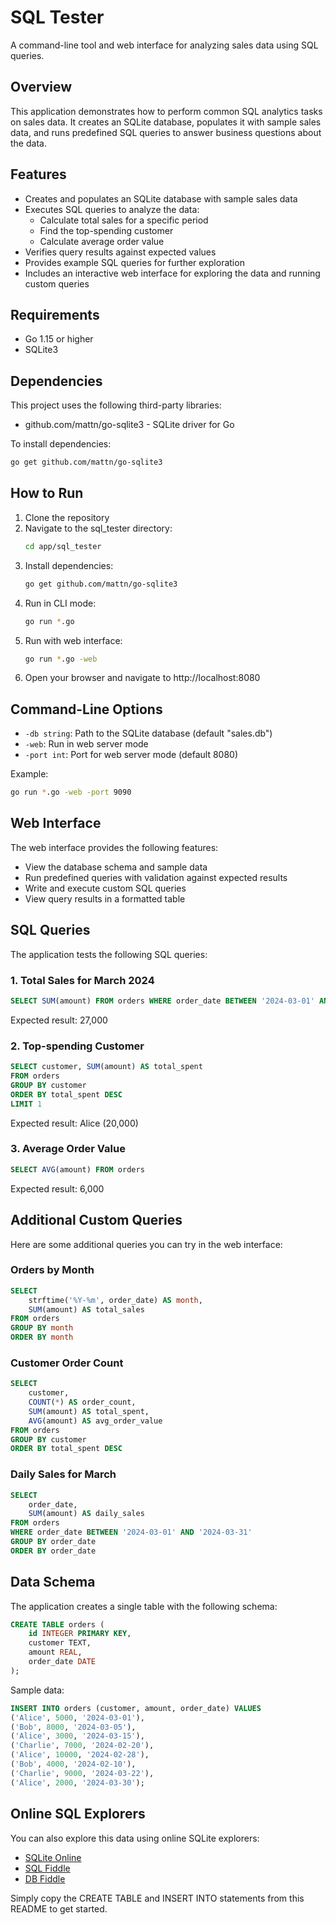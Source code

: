 # SQL Tester

A command-line tool and web interface for analyzing sales data using SQL queries.

## Overview

This application demonstrates how to perform common SQL analytics tasks on sales data. It creates an SQLite database, populates it with sample sales data, and runs predefined SQL queries to answer business questions about the data.

## Features

- Creates and populates an SQLite database with sample sales data
- Executes SQL queries to analyze the data:
  - Calculate total sales for a specific period
  - Find the top-spending customer
  - Calculate average order value
- Verifies query results against expected values
- Provides example SQL queries for further exploration
- Includes an interactive web interface for exploring the data and running custom queries

## Requirements

- Go 1.15 or higher
- SQLite3

## Dependencies

This project uses the following third-party libraries:
- github.com/mattn/go-sqlite3 - SQLite driver for Go

To install dependencies:

```bash
go get github.com/mattn/go-sqlite3
```

## How to Run

1. Clone the repository
2. Navigate to the sql_tester directory:
   ```bash
   cd app/sql_tester
   ```
3. Install dependencies:
   ```bash
   go get github.com/mattn/go-sqlite3
   ```
4. Run in CLI mode:
   ```bash
   go run *.go
   ```
5. Run with web interface:
   ```bash
   go run *.go -web
   ```
6. Open your browser and navigate to http://localhost:8080

## Command-Line Options

- `-db string`: Path to the SQLite database (default "sales.db")
- `-web`: Run in web server mode
- `-port int`: Port for web server mode (default 8080)

Example:
```bash
go run *.go -web -port 9090
```

## Web Interface

The web interface provides the following features:

- View the database schema and sample data
- Run predefined queries with validation against expected results
- Write and execute custom SQL queries
- View query results in a formatted table

## SQL Queries

The application tests the following SQL queries:

### 1. Total Sales for March 2024

```sql
SELECT SUM(amount) FROM orders WHERE order_date BETWEEN '2024-03-01' AND '2024-03-31'
```

Expected result: 27,000

### 2. Top-spending Customer

```sql
SELECT customer, SUM(amount) AS total_spent 
FROM orders 
GROUP BY customer 
ORDER BY total_spent DESC 
LIMIT 1
```

Expected result: Alice (20,000)

### 3. Average Order Value

```sql
SELECT AVG(amount) FROM orders
```

Expected result: 6,000

## Additional Custom Queries

Here are some additional queries you can try in the web interface:

### Orders by Month

```sql
SELECT 
    strftime('%Y-%m', order_date) AS month,
    SUM(amount) AS total_sales
FROM orders
GROUP BY month
ORDER BY month
```

### Customer Order Count

```sql
SELECT 
    customer,
    COUNT(*) AS order_count,
    SUM(amount) AS total_spent,
    AVG(amount) AS avg_order_value
FROM orders
GROUP BY customer
ORDER BY total_spent DESC
```

### Daily Sales for March

```sql
SELECT 
    order_date,
    SUM(amount) AS daily_sales
FROM orders
WHERE order_date BETWEEN '2024-03-01' AND '2024-03-31'
GROUP BY order_date
ORDER BY order_date
```

## Data Schema

The application creates a single table with the following schema:

```sql
CREATE TABLE orders (
    id INTEGER PRIMARY KEY,
    customer TEXT,
    amount REAL,
    order_date DATE
);
```

Sample data:

```sql
INSERT INTO orders (customer, amount, order_date) VALUES
('Alice', 5000, '2024-03-01'),
('Bob', 8000, '2024-03-05'),
('Alice', 3000, '2024-03-15'),
('Charlie', 7000, '2024-02-20'),
('Alice', 10000, '2024-02-28'),
('Bob', 4000, '2024-02-10'),
('Charlie', 9000, '2024-03-22'),
('Alice', 2000, '2024-03-30');
```

## Online SQL Explorers

You can also explore this data using online SQLite explorers:

- [SQLite Online](https://sqliteonline.com/)
- [SQL Fiddle](http://sqlfiddle.com/)
- [DB Fiddle](https://www.db-fiddle.com/)

Simply copy the CREATE TABLE and INSERT INTO statements from this README to get started. 